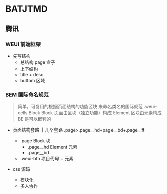 # BATJTMD

## 腾讯
### WEUI 前端框架

- 先写结构
  - 总结构 page 盒子
  - 上下结构
  - title + desc
  - buttom 区域
### BEM 国际命名规范

> 简单，可复用的根据页面结构的功能区块 来命名类名的国际规范
  .weui-cells Block
  Block 页面由区块（独立功能）构成
  Element 区块由元素构成
  BE 是可以嵌套的

- 页面结构套路  十几个套路
  .page>.page__hd+page__bd+.page__ft
  - .page Block 块 
    - .page__hd  Element 元素
    - .page__bd
  - .weui-btn
    项目代号 + 元素 

- css 源码
  - 模块化
  - 多人协作